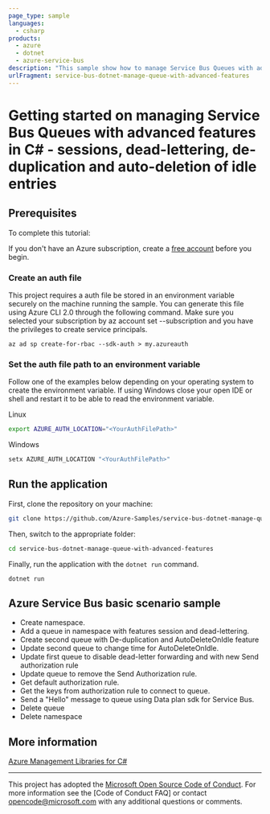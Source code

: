 ```yaml
---
page_type: sample
languages:
  - csharp
products:
  - azure
  - dotnet
  - azure-service-bus
description: "This sample show how to manage Service Bus Queues with advanced features."
urlFragment: service-bus-dotnet-manage-queue-with-advanced-features
---
```


# Getting started on managing Service Bus Queues with advanced features in C# - sessions, dead-lettering, de-duplication and auto-deletion of idle entries

## Prerequisites

To complete this tutorial:

If you don't have an Azure subscription, create a [free account] before you begin.

### Create an auth file

This project requires a auth file be stored in an environment variable securely on the machine running the sample. You can generate this file using Azure CLI 2.0 through the following command. Make sure you selected your subscription by az account set --subscription <name or id> and you have the privileges to create service principals.

```azure-cli
az ad sp create-for-rbac --sdk-auth > my.azureauth
```

### Set the auth file path to an environment variable

Follow one of the examples below depending on your operating system to create the environment variable. If using Windows close your open IDE or shell and restart it to be able to read the environment variable.

Linux

```bash
export AZURE_AUTH_LOCATION="<YourAuthFilePath>"
```

Windows

```cmd
setx AZURE_AUTH_LOCATION "<YourAuthFilePath>"
```

## Run the application
First, clone the repository on your machine:

```bash
git clone https://github.com/Azure-Samples/service-bus-dotnet-manage-queue-with-advanced-features.git
```

Then, switch to the appropriate folder:
```bash
cd service-bus-dotnet-manage-queue-with-advanced-features
```

Finally, run the application with the `dotnet run` command.

```console
dotnet run
```

## Azure Service Bus basic scenario sample
 
 *  Create namespace.
 *  Add a queue in namespace with features session and dead-lettering.
 *  Create second queue with De-duplication and AutoDeleteOnIdle feature
 *  Update second queue to change time for AutoDeleteOnIdle.
 *  Update first queue to disable dead-letter forwarding and with new Send authorization rule
 *  Update queue to remove the Send Authorization rule.
 *  Get default authorization rule.
 *  Get the keys from authorization rule to connect to queue.
 *  Send a "Hello" message to queue using Data plan sdk for Service Bus.
 *  Delete queue
 *  Delete namespace

## More information

[Azure Management Libraries for C#][Azure .Net Developer Center]

---

This project has adopted the [Microsoft Open Source Code of Conduct]. For more information see the [Code of Conduct FAQ] or contact [opencode@microsoft.com] with any additional questions or comments.

<!-- LINKS -->
[free account]: https://azure.microsoft.com/free/?WT.mc_id=A261C142F
[Azure Management Libraries for C#]: https://github.com/Azure/azure-sdk-for-net/tree/Fluent
[Azure .Net Developer Center]: https://azure.microsoft.com/en-us/develop/net
[Microsoft Open Source Code of Conduct]: https://opensource.microsoft.com/codeofconduct
[opencode@microsoft.com]: mailto:opencode@microsoft.com